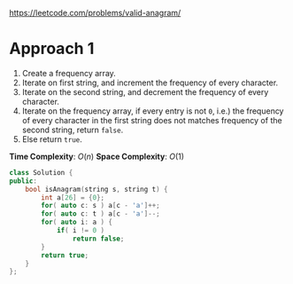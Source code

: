 https://leetcode.com/problems/valid-anagram/

# Approach 1

1. Create a frequency array.
2. Iterate on first string, and increment the frequency of every character.
3. Iterate on the second string, and decrement the frequency of every character.
4. Iterate on the frequency array, if every entry is not `0`, i.e.) the frequency of every character in the first string does not matches frequency of the second string, return `false`.
5. Else return `true`.

**Time Complexity**: $O(n)$
**Space Complexity**: $O(1)$

```cpp
class Solution {
public:
    bool isAnagram(string s, string t) {
        int a[26] = {0};
        for( auto c: s ) a[c - 'a']++;
        for( auto c: t ) a[c - 'a']--;
        for( auto i: a ) {
            if( i != 0 )
                return false;
        }
        return true;
    }
};
```
